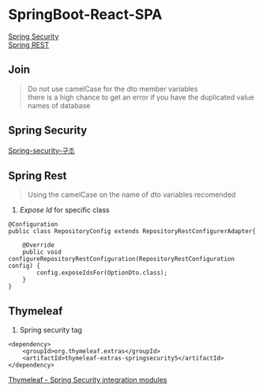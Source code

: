 
# SpringBoot-React-SPA

[Spring Security](#security)   
[Spring REST](#rest)



## Join

> Do not use camelCase for the dto member variables  
> there is a high chance to get an error if you have the duplicated value names of database


<a name="security"></a>
## Spring Security
[Spring-security-구조](https://minwan1.github.io/2017/03/25/2017-03-25-spring-security-theory/)


<a name="rest"></a>
## Spring Rest

> Using the camelCase on the name of dto variables recomended 

1. *Expose Id* for specific class
```
@Configuration
public class RepositoryConfig extends RepositoryRestConfigurerAdapter{

	@Override
	public void configureRepositoryRestConfiguration(RepositoryRestConfiguration config) {
		config.exposeIdsFor(OptionDto.class);
	}
}
```



## Thymeleaf
1. Spring security tag

```
<dependency>
	<groupId>org.thymeleaf.extras</groupId>
	<artifactId>thymeleaf-extras-springsecurity5</artifactId>
</dependency>
```

[Thymeleaf - Spring Security integration modules](https://github.com/thymeleaf/thymeleaf-extras-springsecurity)



